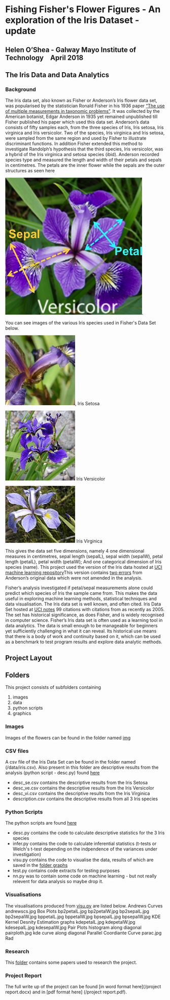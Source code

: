 
# Fishing Fisher's Flower Figures - An exploration of the Iris Dataset - update

## Helen O’Shea - Galway Mayo Institute of Technology April 2018
## The Iris Data and Data Analytics
### Background
The Iris data set, also known as Fisher or Anderson’s Iris flower data set, was popularised by the statistician Ronald Fisher in his 1936 paper [“The use of multiple measurements in taxonomic problems”](https://onlinelibrary.wiley.com/doi/epdf/10.1111/j.1469-1809.1936.tb02137.x). It was collected by the American botanist, Edgar Anderson in 1935 yet remained unpublished till Fisher published his paper which used this data set. Anderson’s data consists of fifty samples each, from the three species of Iris, Iris setosa, Iris virginica and Iris versicolor. Two of the species, Iris virginica and Iris setosa, were sampled from the same region and used by Fisher to illustrate discriminant functions. In addition Fisher extended this method to investigate Randolph’s hypothesis that the third species, Iris versicolor, was a hybrid of the Iris virginica and setosa species (ibid). Anderson recorded species type and measured the length and width of their petals and sepals in centimetres. The petals are the inner flower while the sepals are the outer structures as seen here 

![Sepal/petal differences in Iris](/img/icon_iris.png).

 
You can see images of the various Iris species used in Fisher's Data Set below.

![Iris Setosa](/img/setosa[220].jpg), 
Iris Setosa


![Iris Versicolor](/img/versicolor.jpg) 
Iris Versicolor


![Iris Virginica](/img/virginica.jpg) 
Iris Virginica

This gives the data set five dimensions,  namely 4 one dimensional measures in centimetres, sepal length (sepalL), sepal width (sepalW), petal length (petalL),  petal width (petalW); And one categorical dimension of Iris species (name). This project used the version of the Iris data hosted at [UCI machine learning repository](http://archive.ics.uci.edu/ml/machine-learning-databases/iris/iris.data)This version contains [two errors](https://www.researchgate.net/profile/Ludmila_Kuncheva/publication/3335819_Will_the_real_Iris_data_please_stand_up/links/55d66ff908ae9d65948bdb42/Will-the-real-Iris-data-please-stand-up.pdf) from Anderson’s original data which were not amended in the analysis.

Fisher’s analysis investigated if petal/sepal measurements alone could predict which species of Iris the sample came from. This makes the data useful in exploring machine learning methods, statistical techniques and data visualisation. The Iris data set is well known, and often cited. Iris Data Set hosted at [UCI notes](https://archive.ics.uci.edu/ml/datasets/iris) 99 citations with citations from as recently as 2005. The set has historical significance, as does Fisher, and is widely recognised in computer science. Fisher’s Iris data set is often used as a learning tool in data analytics. The data is small enough to be manageable for beginners yet sufficiently challenging in what it can reveal. Its historical use means that there is a body of work and continuity based on it, which can be used as a benchmark to test program results and explore data analytic methods. 
## Project Layout
## Folders

This project consists of subfolders containing 
1. images
2. data
3. python scripts
4. graphics

### Images
Images of the flowers can be found in the folder named [img](/img/)

### CSV files

A csv file of the Iris Data Set can be found in the folder named (/data/iris.csv). Also present in this folder are descriptive results from the analysis (python script - desc.py) found [here](/pyscripts/desc.py)
* desc_se.csv contains the descriptive results from the Iris Setosa
* desc_ve.csv contains the descriptive results from the Iris Versicolor
* desc_vi.csv contains the descriptive results from the Iris Virginica
* description.csv contains the descriptive results from all 3 Iris species


### Python Scripts
The python scripts are found [here](/pyscripts/)
* desc.py contains the code to calculate descriptive statistics for the 3 Iris species
* infer.py contains the code to calculate inferential statistics (t-tests or Welch's t-test depending on the indpendence of the variances under investigation)
* visu.py contains the code to visualise the data, results of which are saved in the [folder graphs](/graphs/)
* test.py contains code extracts for testing purposes
* nn.py was to contain some code on machine learning - but not really relevent for data analysis so maybe drop it. 

### Visualisations
The visualisations produced from [visu.py](/pyscripts/visu.py) are listed below.
Andrews Curves
andrewscs.jpg
Box Plots 
bp2petalL.jpg
bp2petalW.jpg
bp2sepalL.jpg
bp2sepalW.jpg
bppetalL.jpg
bppetalW.jpg
bpsepalL.jpg
bpsepalW.jpg
KDE Kernel Desnity Estimation graphs
kdepetalL.jpg
kdepetalW.jpg
kdesepalL.jpg
kdesepalW.jpg
Pair Plots
histogram along diagonal
pairploth.jpg
kde curve along diagonal
Parallel Coordiante Curve
parac.jpg
Rad

### Research 
This [folder](/research/) contains some papers used to research the project. 

### Project Report
The full write up of the project can be found [in word format here](/project report.docx) and in [pdf format here] (/project report.pdf). 


